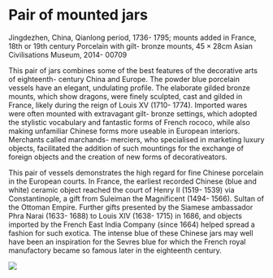 # Pair of mounted jars  

Jingdezhen, China, Qianlong period, 1736- 1795; mounts added in France, 18th or 19th century Porcelain with gilt- bronze mounts,  $45 \times 28 \mathrm{cm}$  Asian Civilisations Museum, 2014- 00709  

This pair of jars combines some of the best features of the decorative arts of eighteenth- century China and Europe. The powder blue porcelain vessels have an elegant, undulating profile. The elaborate gilded bronze mounts, which show dragons, were finely sculpted, cast and gilded in France, likely during the reign of Louis XV (1710- 1774). Imported wares were often mounted with extravagant gilt- bronze settings, which adopted the stylistic vocabulary and fantastic forms of French rococo, while also making unfamiliar Chinese forms more useable in European interiors. Merchants called marchands- merciers, who specialised in marketing luxury objects, facilitated the addition of such mountings for the exchange of foreign objects and the creation of new forms of decorativeators.  

This pair of vessels demonstrates the high regard for fine Chinese porcelain in the European courts. In France, the earliest recorded Chinese (blue and white) ceramic object reached the court of Henry II (1519- 1539) via Constantinople, a gift from Suleiman the Magnificent (1494- 1566). Sultan of the Ottoman Empire. Further gifts presented by the Siamese ambassador Phra Narai (1633- 1688) to Louis XIV (1638- 1715) in 1686, and objects imported by the French East India Company (since 1664) helped spread a fashion for such exotica. The intense blue of these Chinese jars may well have been an inspiration for the Sevres blue for which the French royal manufactory became so famous later in the eighteenth century.

![](https://cdn-mineru.openxlab.org.cn/result/2025-07-27/26ec8c02-599c-4b79-9876-e092d6287e02/d55ab3a284f24bc792eaf9690ca968cacff855b0e2750bc1e4ea3fb64532ef2e.jpg)